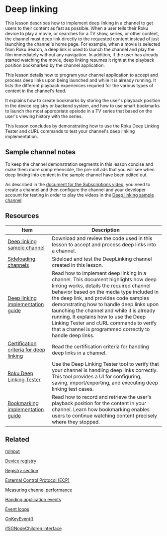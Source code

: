 # Deep linking

This lesson describes how to implement deep linking in a channel to get users to their content as fast as possible. When a user tells their Roku device to play a movie, or searches for a TV show, series, or other content, the channel must deep link directly to the requested content instead of just launching the channel's home page. For example, when a movie is selected from Roku Search, a deep link is used to launch the channel and play the film immediately without any navigation. In addition, if the user has already started watching the movie, deep linking resumes it right at the playback position bookmarked by the channel application.

This lesson details how to program your channel application to accept and process deep links upon being launched and while it is already running. It lists the different playback experiences requried for the various types of content in the channel's feed.

It explains how to create bookmarks by storing the user's playback position in the device registry or backend system, and how to use smart bookmarks to launch the most appropriate epsiode in a TV series that  based on the user's viewing history with the series.

This lesson concludes by demonstrating how to use the Roku Deep Linking Tester and cURL commands to test your channel's deep linking implementation.

## Sample channel notes

To keep the channel demonstration segments in this lesson concise and make them more comprehensible, the pre-roll ads that you will see when deep linking into content in the sample channel have been edited out.

As described in the [document for the Subscriptions video](https://developer.roku.com/videos/courses/rsg/subscriptions.md#steps-required-to-play-content), you need to create a channel and then configure the channel and your developer account for testing in order to play the videos in the [Deep linking sample channel](https://github.com/rokudev/scenegraph-master-sample/tree/master/DeepLinking).

## Resources

| Item                                                         | Description                                                  |
| ------------------------------------------------------------ | ------------------------------------------------------------ |
| [Deep linking sample channel](https://github.com/rokudev/scenegraph-master-sample/tree/master/DeepLinking) | Download and review the code used in this lesson to accept and process deep links into a channel. |
| [Sideloading channels](https://developer.roku.com/docs/developer-program/getting-started/developer-setup.md#step-2-accessing-the-development-application-installer) | Sideload and test the DeepLinking channel created in this lesson. |
| [Deep linking implementation guide](https://developer.roku.com/docs/references/scenegraph/control-nodes/channelstore.md) | Read how to implement deep linking in a channel. This document highlights how deep linking works, details the required channel behavior based on the media type included in the deep link, and provides code samples demonstrating how to handle deep links upon launching the channel and while it is already running. It explains how to use the Deep Linking Tester and cURL commands to verify that a channel is programmed correctly to handle deep links. |
| [Certification criteria for deep linking](https://developer.roku.com/docs/developer-program/certification/certification.md#5-deep-linking) | Read the certification criteria for handling deep links in a channel. |
| [Roku Deep Linking Tester](http://devtools.web.roku.com/DeepLinkingTester) | Use the Deep Linking Tester tool to verify that your channel is handling deep links correctly. This tool provides a UI for configuring, saving, import/exporting, and executing deep linking test cases. |
| [Bookmarking implementation guide](https://developer.roku.com/docs/developer-program/media-playback/bookmarking.md) | Read how to record and retrieve the user's playback position for the content in your channel. Learn how bookmarking enables users to continue watching content precisely where they stopped. |

## Related

[roInput](https://developer.roku.com/docs/references/brightscript/components/roinput.md)

[Device registry](https://developer.roku.com/docs/references/brightscript/components/roregistry.md)

[Registry section](https://developer.roku.com/docs/references/brightscript/components/roregistrysection.md)

[External Control Protocol (ECP)](https://developer.roku.com/docs/developer-program/debugging/external-control-api.md)

[Measuring channel performance](https://developer.roku.com/docs/developer-program/performance-guide/measuring-channel-performance.md)

[Handing application events](https://developer.roku.com/docs/developer-program/core-concepts/handling-application-events.md)

[Event loops](https://developer.roku.com/docs/developer-program/core-concepts/event-loops.md)

[OnKeyEvent()](https://developer.roku.com/docs/references/scenegraph/component-functions/onkeyevent.md)

[ifSGNodeChildren interface](https://developer.roku.com/docs/references/brightscript/interfaces/ifsgnodechildren.md)
